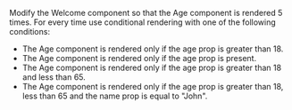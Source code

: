 Modify the Welcome component so that the Age component is rendered 5 times. For every time use conditional rendering with one of the following conditions:
- The Age component is rendered only if the age prop is greater than 18.
- The Age component is rendered only if the age prop is present.
- The Age component is rendered only if the age prop is greater than 18 and less than 65.
- The Age component is rendered only if the age prop is greater than 18, less than 65 and the name prop is equal to "John".
  
